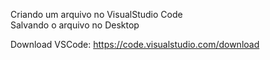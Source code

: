 Criando um arquivo no VisualStudio Code<br>
Salvando o arquivo no Desktop

Download VSCode: https://code.visualstudio.com/download
